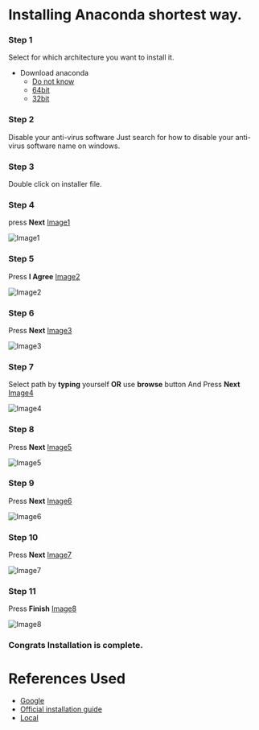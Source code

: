 
# Installing Anaconda shortest way.

### Step 1

Select for which architecture you want to install it. 

- Download anaconda 
  - [Do not know](https://repo.anaconda.com/archive/Anaconda3-2019.03-Windows-x86.exe)
  - [64bit](https://repo.anaconda.com/archive/Anaconda3-2019.03-Windows-x86_64.exe) 
  - [32bit](https://repo.anaconda.com/archive/Anaconda3-2019.03-Windows-x86.exe) 
  

### Step 2

Disable your anti-virus software Just search for how to disable your anti-virus software name on windows.

### Step 3

Double click on installer file.

### Step 4 

press **Next** [Image1](images/Image1.png)

![Image1](images/Image1.png)

### Step 5

Press **I Agree** [Image2](images/Image2.png)

![Image2](images/Image2.png)

### Step 6

Press **Next** [Image3](images/Image3.png)

![Image3](images/Image3.png)

### Step 7

Select path by **typing** yourself **OR** use **browse** button And Press **Next**  [Image4](images/Image4.png)

![Image4](images/Image4.png)

### Step 8

Press **Next** [Image5](images/Image5.png) 

![Image5](images/Image5.png)

### Step 9

Press **Next** [Image6](images/Image6.png)

![Image6](images/Image6.png)

### Step 10

Press **Next** [Image7](images/Image7.png)

![Image7](images/Image7.png)

### Step 11

Press **Finish** [Image8](images/Image8.png)

![Image8](images/Image8.png)

### Congrats Installation is complete.

# References Used
- [Google](https://google.com)
- [Official installation guide](https://docs.anaconda.com/anaconda/install/windows/)
- [Local](https://www.youtube.com/channel/UCgp0OKR18dEOEFxb7Af4guw/featured)
